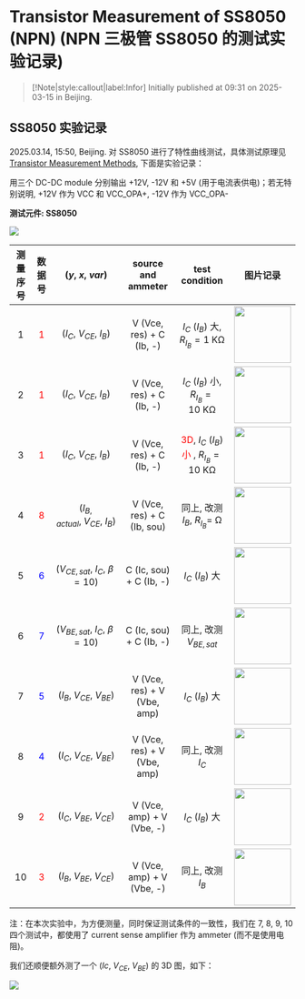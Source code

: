 # Transistor Measurement of SS8050 (NPN) (NPN 三极管 SS8050 的测试实验记录)

> [!Note|style:callout|label:Infor]
> Initially published at 09:31 on 2025-03-15 in Beijing.


## SS8050 实验记录

2025.03.14, 15:50, Beijing. 对 SS8050 进行了特性曲线测试，具体测试原理见 [Transistor Measurement Methods](<Blogs/Electronics/Transistor Measurement Methods.md>), 下面是实验记录：

用三个 DC-DC module 分别输出 +12V, -12V 和 +5V (用于电流表供电)；若无特别说明, +12V 作为 VCC 和 VCC_OPA+, -12V 作为 VCC_OPA-


<div class='center'>

**测试元件: SS8050**

<div class="center"><img src="https://imagebank-0.oss-cn-beijing.aliyuncs.com/VS-PicGo/2025-03-14-19-37-09_Transistor Measurement Methods.png"/></div>

| 测量序号 | 数据号 | $(y,\ x,\ var)$ | source and ammeter | test condition | 图片记录 |
|:-:|:-:|:-:|:-:|:-:|:-:|
 | 1  | <span style='color:red'> 1 </span> | $(I_C,\ V_{CE},\ I_B)$ | V (Vce, res) + C (Ib, -) | $I_C\ (I_B)$ 大, $R_{I_B} = 1\ \mathrm{K\Omega}$ | <div class="center"><img width=100px src="https://imagebank-0.oss-cn-beijing.aliyuncs.com/VS-PicGo/2025-03-14-18-06-47_Transistor Measurement Methods.png"/></div> |
 | 2  | <span style='color:red'> 1 </span> | $(I_C,\ V_{CE},\ I_B)$ | V (Vce, res) + C (Ib, -)| $I_C\ (I_B)$ 小, $R_{I_B} = 10\ \mathrm{K\Omega}$ | <div class="center"><img width=100px src="https://imagebank-0.oss-cn-beijing.aliyuncs.com/VS-PicGo/2025-03-14-18-11-29_Transistor Measurement Methods.png"/></div> |
 | 3  | <span style='color:red'> 1 </span> | $(I_C,\ V_{CE},\ I_B)$ | V (Vce, res) + C (Ib, -) | <span style='color:red'> 3D</span>, $I_C\ (I_B)$ <span style='color:red'> 小 </span>, $R_{I_B} = 10\ \mathrm{K\Omega}$ | <div class="center"><img width=100px src="https://imagebank-0.oss-cn-beijing.aliyuncs.com/VS-PicGo/2025-03-14-18-12-00_Transistor Measurement Methods.png"/></div> |
 | 4  | <span style='color:red'> 8 </span> | $(I_{B, actual},\ V_{CE},\ I_B)$ | V (Vce, res) + C (Ib, sou) | 同上, 改测 $I_{B}$, $R_{I_B} = \ \mathrm{\Omega}$ | <div class="center"><img width=100px src="https://imagebank-0.oss-cn-beijing.aliyuncs.com/VS-PicGo/2025-03-14-18-13-37_Transistor Measurement Methods.png"/></div> |
 | 5  | <span style='color:blue'> 6 </span> | $(V_{CE, sat},\ I_C,\ \beta=10)$ | C (Ic, sou) + C (Ib, -) | $I_C\ (I_B)$ 大| <div class="center"><img width=100px src="https://imagebank-0.oss-cn-beijing.aliyuncs.com/VS-PicGo/2025-03-14-18-22-51_Transistor Measurement Methods.png"/></div> |
 | 6 | <span style='color:blue'> 7 </span> | $(V_{BE, sat},\ I_C,\ \beta=10)$ |  C (Ic, sou) + C (Ib, -) | 同上, 改测 $V_{BE, sat}$ | <div class="center"><img width=100px src="https://imagebank-0.oss-cn-beijing.aliyuncs.com/VS-PicGo/2025-03-14-18-24-14_Transistor Measurement Methods.png"/></div> |
 | 7  | <span style='color:blue'> 5 </span> | $(I_B,\ V_{CE},\ V_{BE})$ | V (Vce, res) + V (Vbe, amp) | $I_C\ (I_B)$ 大| <div class="center"><img width=100px src="https://imagebank-0.oss-cn-beijing.aliyuncs.com/VS-PicGo/2025-03-14-19-23-26_Transistor Measurement Methods.png"/></div> |
 | 8  | <span style='color:blue'> 4 </span> | $(I_C,\ V_{CE},\ V_{BE})$ | V (Vce, res) + V (Vbe, amp) | 同上, 改测 $I_{C}$ | <div class="center"><img width=100px src="https://imagebank-0.oss-cn-beijing.aliyuncs.com/VS-PicGo/2025-03-14-19-24-58_Transistor Measurement Methods.png"/></div> |
 | 9  | <span style='color:red'> 2 </span> | $(I_C,\ V_{BE},\ V_{CE})$ | V (Vce, amp) + V (Vbe, -) |  $I_C\ (I_B)$ 大 | <div class="center"><img width=100px src="https://imagebank-0.oss-cn-beijing.aliyuncs.com/VS-PicGo/2025-03-14-19-30-31_Transistor Measurement Methods.png"/></div> |
 | 10 | <span style='color:red'> 3 </span> | $(I_B,\ V_{BE},\ V_{CE})$ | V (Vce, amp) + V (Vbe, -) | 同上, 改测 $I_{B}$ | <div class="center"><img width=100px src="https://imagebank-0.oss-cn-beijing.aliyuncs.com/VS-PicGo/2025-03-14-19-31-27_Transistor Measurement Methods.png"/></div> |
</div>

注：在本次实验中，为方便测量，同时保证测试条件的一致性，我们在 7, 8, 9, 10 四个测试中，都使用了 current sense amplifier 作为 ammeter (而不是使用电阻)。

我们还顺便额外测了一个 $(Ic,\ V_{CE},\ V_{BE})$ 的 3D 图，如下：
<!-- <div class="center"><img src="https://imagebank-0.oss-cn-beijing.aliyuncs.com/VS-PicGo/2025-03-14-19-17-40_Transistor Measurement Methods.png"/></div>
 -->
<div class="center"><img src="https://imagebank-0.oss-cn-beijing.aliyuncs.com/VS-PicGo/2025-03-14-19-26-47_Transistor Measurement Methods.png"/></div>












